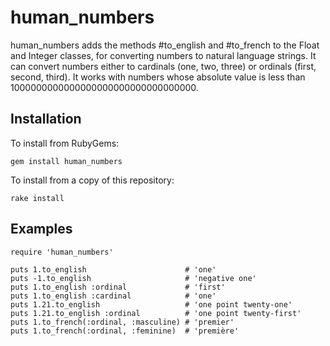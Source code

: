 # human_numbers

human_numbers adds the methods #to_english and #to_french to the Float
and Integer classes, for converting numbers to natural language
strings. It can convert numbers either to cardinals (one, two, three)
or ordinals (first, second, third). It works with numbers whose
absolute value is less than 1000000000000000000000000000000000.

## Installation

To install from RubyGems:

    gem install human_numbers
    
To install from a copy of this repository:

    rake install

## Examples

    require 'human_numbers'
    
    puts 1.to_english                      # 'one'
    puts -1.to_english                     # 'negative one'
    puts 1.to_english :ordinal             # 'first'
    puts 1.to_english :cardinal            # 'one'
    puts 1.21.to_english                   # 'one point twenty-one'
    puts 1.21.to_english :ordinal          # 'one point twenty-first'
    puts 1.to_french(:ordinal, :masculine) # 'premier'
    puts 1.to_french(:ordinal, :feminine)  # 'première'
